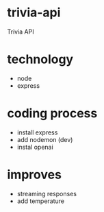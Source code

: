 # trivia-api
Trivia API

# technology
- node
- express

# coding process
- install express
- add nodemon (dev)
- instal openai


# improves
- streaming responses
- add temperature